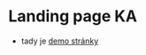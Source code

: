 # Landing page KA 
- tady je [demo stránky](https://pslib-cz.github.io/2022l4web-promotion-project-Anitramis/)
